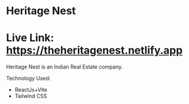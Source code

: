 # Heritage Nest

# Live Link: https://theheritagenest.netlify.app 
Heritage Nest is an Indian Real Estate company.

Technology Used:

- ReactJs+Vite
- Tailwind CSS

